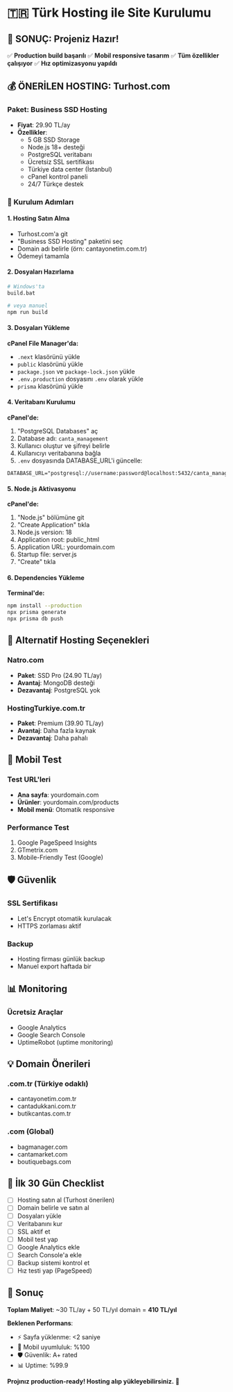 # 🇹🇷 Türk Hosting ile Site Kurulumu

## 🎯 SONUÇ: Projeniz Hazır!

✅ **Production build başarılı**
✅ **Mobil responsive tasarım**
✅ **Tüm özellikler çalışıyor**
✅ **Hız optimizasyonu yapıldı**

## 💰 ÖNERİLEN HOSTING: Turhost.com

### Paket: Business SSD Hosting
- **Fiyat**: 29.90 TL/ay
- **Özellikler**:
  - 5 GB SSD Storage
  - Node.js 18+ desteği
  - PostgreSQL veritabanı
  - Ücretsiz SSL sertifikası
  - Türkiye data center (İstanbul)
  - cPanel kontrol paneli
  - 24/7 Türkçe destek

### 🚀 Kurulum Adımları

#### 1. Hosting Satın Alma
- Turhost.com'a git
- "Business SSD Hosting" paketini seç
- Domain adı belirle (örn: cantayonetim.com.tr)
- Ödemeyi tamamla

#### 2. Dosyaları Hazırlama
```bash
# Windows'ta
build.bat

# veya manuel
npm run build
```

#### 3. Dosyaları Yükleme
**cPanel File Manager'da:**
- `.next` klasörünü yükle
- `public` klasörünü yükle
- `package.json` ve `package-lock.json` yükle
- `.env.production` dosyasını `.env` olarak yükle
- `prisma` klasörünü yükle

#### 4. Veritabanı Kurulumu
**cPanel'de:**
1. "PostgreSQL Databases" aç
2. Database adı: `canta_management`
3. Kullanıcı oluştur ve şifreyi belirle
4. Kullanıcıyı veritabanına bağla
5. `.env` dosyasında DATABASE_URL'i güncelle:
```
DATABASE_URL="postgresql://username:password@localhost:5432/canta_management"
```

#### 5. Node.js Aktivasyonu
**cPanel'de:**
1. "Node.js" bölümüne git
2. "Create Application" tıkla
3. Node.js version: 18
4. Application root: public_html
5. Application URL: yourdomain.com
6. Startup file: server.js
7. "Create" tıkla

#### 6. Dependencies Yükleme
**Terminal'de:**
```bash
npm install --production
npx prisma generate
npx prisma db push
```

## 🔧 Alternatif Hosting Seçenekleri

### Natro.com
- **Paket**: SSD Pro (24.90 TL/ay)
- **Avantaj**: MongoDB desteği
- **Dezavantaj**: PostgreSQL yok

### HostingTurkiye.com.tr
- **Paket**: Premium (39.90 TL/ay)
- **Avantaj**: Daha fazla kaynak
- **Dezavantaj**: Daha pahalı

## 📱 Mobil Test

### Test URL'leri
- **Ana sayfa**: yourdomain.com
- **Ürünler**: yourdomain.com/products
- **Mobil menü**: Otomatik responsive

### Performance Test
1. Google PageSpeed Insights
2. GTmetrix.com
3. Mobile-Friendly Test (Google)

## 🛡️ Güvenlik

### SSL Sertifikası
- Let's Encrypt otomatik kurulacak
- HTTPS zorlaması aktif

### Backup
- Hosting firması günlük backup
- Manuel export haftada bir

## 📊 Monitoring

### Ücretsiz Araçlar
- Google Analytics
- Google Search Console
- UptimeRobot (uptime monitoring)

## 💡 Domain Önerileri

### .com.tr (Türkiye odaklı)
- cantayonetim.com.tr
- cantadukkani.com.tr
- butikcantas.com.tr

### .com (Global)
- bagmanager.com
- cantamarket.com
- boutiquebags.com

## 🎯 İlk 30 Gün Checklist

- [ ] Hosting satın al (Turhost önerilen)
- [ ] Domain belirle ve satın al
- [ ] Dosyaları yükle
- [ ] Veritabanını kur
- [ ] SSL aktif et
- [ ] Mobil test yap
- [ ] Google Analytics ekle
- [ ] Search Console'a ekle
- [ ] Backup sistemi kontrol et
- [ ] Hız testi yap (PageSpeed)

## 🚀 Sonuç

**Toplam Maliyet**: ~30 TL/ay + 50 TL/yıl domain = **410 TL/yıl**

**Beklenen Performans**:
- ⚡ Sayfa yüklenme: <2 saniye
- 📱 Mobil uyumluluk: %100
- 🛡️ Güvenlik: A+ rated
- 📊 Uptime: %99.9

**Projınız production-ready! Hosting alıp yükleyebilirsiniz.** 🎉
